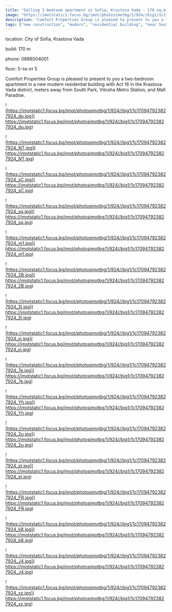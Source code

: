 ```yaml
---
title: "Selling 3-bedroom apartment in Sofia, Krustova Vada - 170 sq.m / 266000 EUR :: imot.bg Advertisement"
image: "https://imotstatic1.focus.bg/imot/photosimotbg/1/924//big1/1c170947923827924_6Z.jpg"
description: "Comfort Properties Group is pleased to present to you a two-bedroom apartment in a new modern residential building with Act 16 in the Krastova Vada district, meters away from South Park, Vitosha Metro Station, and Mall Paradise."
tags: ["new construction", "modern", "residential building", "near South Park", "near Vitosha Metro Station", "near Mall Paradise"]
---
```


location: City of Sofia, Krastova Vada

build: 170 m

phone: 0888004001

floor: 5-ти от 5

Comfort Properties Group is pleased to present to you a two-bedroom apartment in a new modern residential building with Act 16 in the Krastova Vada district, meters away from South Park, Vitosha Metro Station, and Mall Paradise.


![https://imotstatic1.focus.bg/imot/photosimotbg/1/924//big1/1c170947923827924_du.jpg]( https://imotstatic1.focus.bg/imot/photosimotbg/1/924//big1/1c170947923827924_du.jpg)


![https://imotstatic1.focus.bg/imot/photosimotbg/1/924//big1/1c170947923827924_NT.jpg]( https://imotstatic1.focus.bg/imot/photosimotbg/1/924//big1/1c170947923827924_NT.jpg)


![https://imotstatic1.focus.bg/imot/photosimotbg/1/924//big1/1c170947923827924_sC.jpg]( https://imotstatic1.focus.bg/imot/photosimotbg/1/924//big1/1c170947923827924_sC.jpg)


![https://imotstatic1.focus.bg/imot/photosimotbg/1/924//big1/1c170947923827924_sq.jpg]( https://imotstatic1.focus.bg/imot/photosimotbg/1/924//big1/1c170947923827924_sq.jpg)


![https://imotstatic1.focus.bg/imot/photosimotbg/1/924//big1/1c170947923827924_m1.jpg]( https://imotstatic1.focus.bg/imot/photosimotbg/1/924//big1/1c170947923827924_m1.jpg)


![https://imotstatic1.focus.bg/imot/photosimotbg/1/924//big1/1c170947923827924_2B.jpg]( https://imotstatic1.focus.bg/imot/photosimotbg/1/924//big1/1c170947923827924_2B.jpg)


![https://imotstatic1.focus.bg/imot/photosimotbg/1/924//big1/1c170947923827924_3I.jpg]( https://imotstatic1.focus.bg/imot/photosimotbg/1/924//big1/1c170947923827924_3I.jpg)


![https://imotstatic1.focus.bg/imot/photosimotbg/1/924//big1/1c170947923827924_yi.jpg]( https://imotstatic1.focus.bg/imot/photosimotbg/1/924//big1/1c170947923827924_yi.jpg)


![https://imotstatic1.focus.bg/imot/photosimotbg/1/924//big1/1c170947923827924_7e.jpg]( https://imotstatic1.focus.bg/imot/photosimotbg/1/924//big1/1c170947923827924_7e.jpg)


![https://imotstatic1.focus.bg/imot/photosimotbg/1/924//big1/1c170947923827924_Yh.jpg]( https://imotstatic1.focus.bg/imot/photosimotbg/1/924//big1/1c170947923827924_Yh.jpg)


![https://imotstatic1.focus.bg/imot/photosimotbg/1/924//big1/1c170947923827924_2u.jpg]( https://imotstatic1.focus.bg/imot/photosimotbg/1/924//big1/1c170947923827924_2u.jpg)


![https://imotstatic1.focus.bg/imot/photosimotbg/1/924//big1/1c170947923827924_st.jpg]( https://imotstatic1.focus.bg/imot/photosimotbg/1/924//big1/1c170947923827924_st.jpg)


![https://imotstatic1.focus.bg/imot/photosimotbg/1/924//big1/1c170947923827924_FR.jpg]( https://imotstatic1.focus.bg/imot/photosimotbg/1/924//big1/1c170947923827924_FR.jpg)


![https://imotstatic1.focus.bg/imot/photosimotbg/1/924//big1/1c170947923827924_k8.jpg]( https://imotstatic1.focus.bg/imot/photosimotbg/1/924//big1/1c170947923827924_k8.jpg)


![https://imotstatic1.focus.bg/imot/photosimotbg/1/924//big1/1c170947923827924_J4.jpg]( https://imotstatic1.focus.bg/imot/photosimotbg/1/924//big1/1c170947923827924_J4.jpg)


![https://imotstatic1.focus.bg/imot/photosimotbg/1/924//big1/1c170947923827924_xz.jpg]( https://imotstatic1.focus.bg/imot/photosimotbg/1/924//big1/1c170947923827924_xz.jpg)



